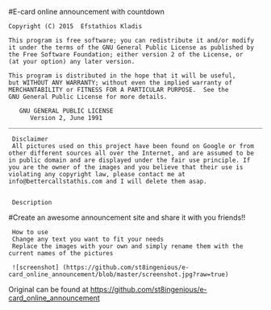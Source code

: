#E-card online announcement with countdown
    
    Copyright (C) 2015  Efstathios Kladis

    This program is free software; you can redistribute it and/or modify
    it under the terms of the GNU General Public License as published by
    the Free Software Foundation; either version 2 of the License, or
    (at your option) any later version.

    This program is distributed in the hope that it will be useful,
    but WITHOUT ANY WARRANTY; without even the implied warranty of
    MERCHANTABILITY or FITNESS FOR A PARTICULAR PURPOSE.  See the
    GNU General Public License for more details.
    
       GNU GENERAL PUBLIC LICENSE
          Version 2, June 1991
    _______________________________________________________________________
   
	 Disclaimer
	 All pictures used on this project have been found on Google or from other different sources all over the Internet, and are assumed to be in public domain and are displayed under the fair use principle. If you are the owner of the images and you believe that their use is violating any copyright law, please contact me at info@bettercallstathis.com and I will delete them asap.

	 
	 Description     
#Create an awesome announcement site and share it with you friends!!
	 
	 How to use
	 Change any text you want to fit your needs
     Replace the images with your own and simply rename them with the current names of the pictures
	 
	 ![screenshot] (https://github.com/st8ingenious/e-card_online_announcement/blob/master/screenshot.jpg?raw=true)
	 
	 
 Original can be found at https://github.com/st8ingenious/e-card_online_announcement